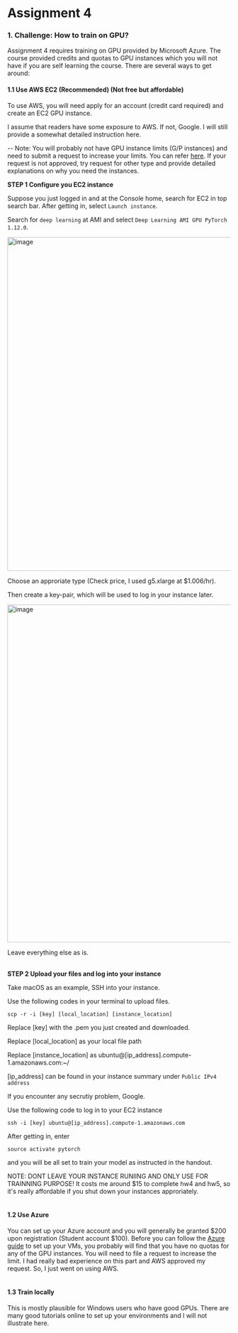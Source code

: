# Assignment 4

### 1. Challenge: How to train on GPU?
Assignment 4 requires training on GPU provided by Microsoft Azure. The course provided credits and quotas to GPU instances which you will not have if you are self learning the course. There are several ways to get around:

#### 1.1 Use AWS EC2 (Recommended) (Not free but affordable)

To use AWS, you will need apply for an account (credit card required) and create an EC2 GPU instance.

I assume that readers have some exposure to AWS. If not, Google. I will still provide a somewhat detailed instruction here.

-- Note: You will probably not have GPU instance limits (G/P instances) and need to submit a request to increase your limits. You can refer [here](https://aws.amazon.com/premiumsupport/knowledge-center/ec2-instance-limit/). If your request is not approved, try request for other type and provide detailed explanations on why you need the instances.

**STEP 1 Configure you EC2 instance**

Suppose you just logged in and at the Console home, search for EC2 in top search bar. After getting in, select `Launch instance`.

Search for `deep learning` at AMI and select `Deep Learning AMI GPU PyTorch 1.12.0`.

<img width="752" alt="image" src="https://user-images.githubusercontent.com/91235078/189548302-ead36516-056a-40df-908f-35f5330ed219.png">

Choose an approriate type (Check price, I used g5.xlarge at $1.006/hr).

Then create a key-pair, which will be used to log in your instance later.

<img width="761" alt="image" src="https://user-images.githubusercontent.com/91235078/189548385-33745678-9e09-4b86-ad15-d54d6f098216.png">

Leave everything else as is. <br></br>

**STEP 2 Upload your files and log into your instance**

Take macOS as an example, SSH into your instance.

Use the following codes in your terminal to upload files. 

```
scp -r -i [key] [local_location] [instance_location]      
```
Replace [key] with the .pem you just created and downloaded.

Replace [local_location] as your local file path

Replace [instance_location] as ubuntu@[ip_address].compute-1.amazonaws.com:~/  

[ip_address] can be found in your instance summary under `Public IPv4 address`

If you encounter any secrutiy problem, Google. 

Use the following code to log in to your EC2 instance

```
ssh -i [key] ubuntu@[ip_address].compute-1.amazonaws.com
```

After getting in, enter
```
source activate pytorch
```
and you will be all set to train your model as instructed in the handout.

NOTE: DONT LEAVE YOUR INSTANCE RUNIING AND ONLY USE FOR TRAINNING PURPOSE! It costs me around $15 to complete hw4 and hw5, so it's really affordable if you shut down your instances approriately. <br></br>



#### 1.2 Use Azure

You can set up your Azure account and you will generally be granted $200 upon registration (Student account $100). Before you can follow the [Azure guide](https://github.com/daviddwlee84/Stanford-CS224n-NLP/blob/master/Assignments/AzureGuide.pdf) to set up your VMs, you probably will find that you have no quotas for any of the GPU instances. You will need to file a request to increase the limit. I had really bad experience on this part and AWS approved my request. So, I just went on using AWS. <br></br>

#### 1.3 Train locally 

This is mostly plausible for Windows users who have good GPUs. There are many good tutorials online to set up your environments and I will not illustrate here.



